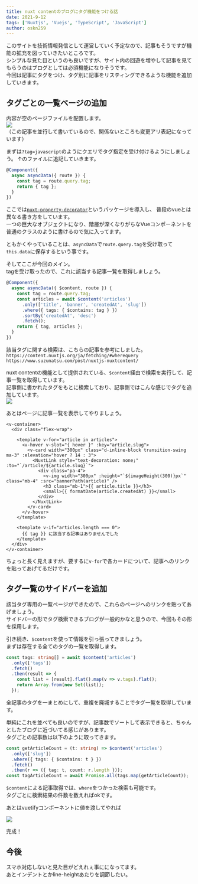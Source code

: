 ```yaml
---
title: nuxt contentのブログにタグ機能をつける話
date: 2021-9-12
tags: ['Nuxtjs', 'Vuejs', 'TypeScript', 'JavaScript']
author: oskn259
---
```


このサイトを技術情報発信として運営していく予定なので、記事もそうですが機能の拡充を図っていきたいところです。  
シンプルな見た目というのも良いですが、サイト内の回遊を増やして記事を見てもらうのはブログとしては必須機能になりそうです。  
今回は記事にタグをつけ、タグ別に記事をリスティングできるような機能を追加していきます。  



## タグごとの一覧ページの追加
内容が空のページファイルを配置します。  
<img src="empty_page.png">  
（この記事を並行して書いているので、関係ないところも変更アリ表記になっています）  

まずは`?tag=javascript`のようにクエリでタグ指定を受け付けるようにしましょう。
↑のファイルに追記していきます。

```ts
@Component({
  async asyncData({ route }) {
    const tag = route.query.tag;
    return { tag };
  }
})
```
ここでは[`nuxt-property-decorator`](https://www.npmjs.com/package/nuxt-property-decorator)というパッケージを導入し、
普段のvueとは異なる書き方をしています。  
一つの巨大なオブジェクトになり、階層が深くなりがちなVueコンポーネントを普通のクラスのように書けるので気に入ってます。  

ともかくやっていることは、`asyncData`で`route.query.tag`を受け取って`this.data`に保存するという事です。  

そしてここが今回のメイン。  
tagを受け取ったので、これに該当する記事一覧を取得しましょう。  
```ts
@Component({
  async asyncData({ $content, route }) {
    const tag = route.query.tag;
    const articles = await $content('articles')
      .only(['title', 'banner', 'createdAt', 'slug'])
      .where({ tags: { $contains: tag } })
      .sortBy('createdAt', 'desc')
      .fetch();
    return { tag, articles };
  }
})
```
該当タグに関する検索は、こちらの記事を参考にしました。  
`https://content.nuxtjs.org/ja/fetching/#wherequery`  
`https://www.suzunatsu.com/post/nuxtjs-nuxtcontent/`  

nuxt contentの機能として提供されている、`$content`経由で検索を実行して、記事一覧を取得しています。  
記事側に書かれたタグをもとに検索しており、記事側ではこんな感じでタグを追加しています。  
<img src="article_header.png">  

あとはページに記事一覧を表示してやりましょう。  
```vue
<v-container>
  <div class="flex-wrap">

    <template v-for="article in articles">
      <v-hover v-slot="{ hover }" :key="article.slug">
        <v-card width="300px" class="d-inline-block transition-swing ma-3" :elevation="hover ? 14 : 3">
          <NuxtLink style="text-decoration: none;" :to="`/article/${article.slug}`">
            <div class="pa-4">
              <v-img width="300px" :height="`${imageHeight(300)}px`" class="mb-4" :src="bannerPath(article)" />
              <h3 class="mb-1">{{ article.title }}</h3>
              <small>{{ formatDate(article.createdAt) }}</small>
            </div>
          </NuxtLink>
        </v-card>
      </v-hover>
    </template>

    <template v-if="articles.length === 0">
      {{ tag }} に該当する記事はありませんでした
    </template>
  </div>
</v-container>
```
ちょっと長く見えますが、要するに`v-for`で各カードについて、記事へのリンクを貼ってあげてるだけです。  


## タグ一覧のサイドバーを追加
該当タグ専用の一覧ページができたので、これらのページへのリンクを貼ってあげましょう。  
サイドバーの形でタグ検索できるブログが一般的かなと思うので、今回もその形を採用します。  

引き続き、`$content`を使って情報を引っ張ってきましょう。  
まずは存在する全てのタグの一覧を取得します。  
```ts
const tags: string[] = await $content('articles')
  .only(['tags'])
  .fetch()
  .then(result => {
    const list = [result].flat().map(v => v.tags).flat();
    return Array.from(new Set(list));
  });
```
全記事のタグを一まとめにして、重複を廃城することでタグ一覧を取得しています。  

単純にこれを並べても良いのですが、記事数でソートして表示できると、ちゃんとしたブログに近づいてる感じがあります。  
タグごとの記事数は以下のように取ってきます。  
```ts
const getArticleCount = (t: string) => $content('articles')
  .only(['slug'])
  .where({ tags: { $contains: t } })
  .fetch()
  .then(r => ({ tag: t, count: r.length }));
const tagArticleCount = await Promise.all(tags.map(getArticleCount));
```
`$content`による記事取得では、`where`をつかった検索も可能です。  
タグごとに検索結果の件数を数えればokです。  

あとはvuetifyコンポーネントに値を渡してやれば  

<img src="built.png">  

完成！


## 今後
スマホ対応しないと見た目がどえれぇ事にになってます。  
あとインデントとかline-heightあたりを調節したい。  
